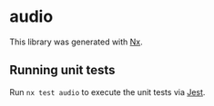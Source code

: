 # audio

This library was generated with [Nx](https://nx.dev).

## Running unit tests

Run `nx test audio` to execute the unit tests via [Jest](https://jestjs.io).
